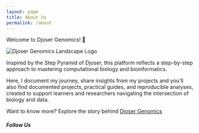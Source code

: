 ```yaml
---
layout: page
title: About Us
permalink: /about
---
```


<div class="row justify-content-between">
<div class="col-md-8 pr-5">

<p>

Welcome to Djoser Genomics! 🧬

</p>

<p class="mb-5"><img src="{{site.baseurl}}/assets/images/Djoser Genomics Landscape.png" alt="Djoser Genomics Landscape Logo" /></p>

<p>

Inspired by the Step Pyramid of Djoser, this platform reflects a step-by-step approach to mastering computational biology and bioinformatics.

</p>
<p>

Here, I document my journey, share insights from my projects and you’ll also find documented projects, practical guides, and reproducible analyses, created to support learners and researchers navigating the intersection of biology and data.

</p>

<p>

Want to know more? Explore the story behind <a href="{{site.baseurl}}/Djoser-Genomics-Story">Djoser Genomics</a>

</p>

</div>

<div class="col-md-4">

<div class="sticky-top sticky-top-80">
<h5>Follow Us</h5>

</div>
</div>
</div>
